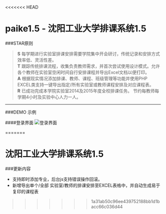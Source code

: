 <<<<<<< HEAD
# paike1.5 - 沈阳工业大学排课系统1.5

###STAR原则
> **S** 每学期进行实验室排课安排需要学院集中开会研讨，传统记录和安排方式效率低、灵活性差。  
> **T** 跟踪传统排课流程，收集负责教师需求，并首次尝试使用设计模式。允许各个教师在实验室空闲时间自行安排课程并导出Excel文档以便打印。  
> **A** 根据现实情况添加排课、教师、课程、班级管理等功能并使用PHP EXCEL类支持一键导出指定/所有实验室或教师课程安排及对应课程表。  
> **R** 已成功完成本学院实验室2014及2015年度全校排课任务。 节约每教师每学期4小时及实验中心人力一人。 

---

###DEMO 示例

####登录界面
![登录界面]()

=======
# 沈阳工业大学排课系统1.5
###更新内容  

* 支持即时添加专业，后台js支持错误操作回滚。
* 新增导出单个/全部 实验室/教师的排课安排至EXCEL表格中，并自动生成易于复印的课程表
>>>>>>> 1a31ab50c96ee439752188bb1d1bacc66c036d44
